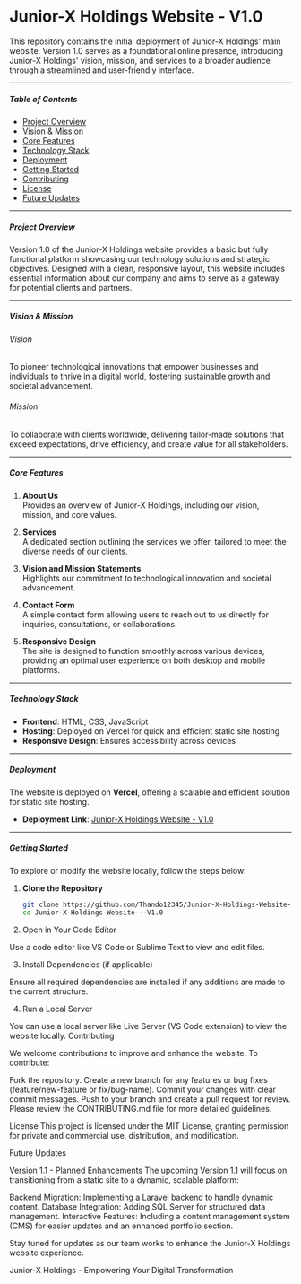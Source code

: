 # Junior-X Holdings Website - V1.0

This repository contains the initial deployment of Junior-X Holdings' main website. Version 1.0 serves as a foundational online presence, introducing Junior-X Holdings' vision, mission, and services to a broader audience through a streamlined and user-friendly interface.

*****

##### Table of Contents

- [Project Overview](#project-overview)
- [Vision & Mission](#vision--mission)
- [Core Features](#core-features)
- [Technology Stack](#technology-stack)
- [Deployment](#deployment)
- [Getting Started](#getting-started)
- [Contributing](#contributing)
- [License](#license)
- [Future Updates](#future-updates)

*****

##### Project Overview

Version 1.0 of the Junior-X Holdings website provides a basic but fully functional platform showcasing our technology solutions and strategic objectives. Designed with a clean, responsive layout, this website includes essential information about our company and aims to serve as a gateway for potential clients and partners.

*****

##### Vision & Mission

###### Vision

To pioneer technological innovations that empower businesses and individuals to thrive in a digital world, fostering sustainable growth and societal advancement.

###### Mission

To collaborate with clients worldwide, delivering tailor-made solutions that exceed expectations, drive efficiency, and create value for all stakeholders.

*****

##### Core Features

1. **About Us**  
   Provides an overview of Junior-X Holdings, including our vision, mission, and core values.

2. **Services**  
   A dedicated section outlining the services we offer, tailored to meet the diverse needs of our clients.

3. **Vision and Mission Statements**  
   Highlights our commitment to technological innovation and societal advancement.

4. **Contact Form**  
   A simple contact form allowing users to reach out to us directly for inquiries, consultations, or collaborations.

5. **Responsive Design**  
   The site is designed to function smoothly across various devices, providing an optimal user experience on both desktop and mobile platforms.

*****

##### Technology Stack

- **Frontend**: HTML, CSS, JavaScript
- **Hosting**: Deployed on Vercel for quick and efficient static site hosting
- **Responsive Design**: Ensures accessibility across devices

*****

##### Deployment

The website is deployed on **Vercel**, offering a scalable and efficient solution for static site hosting.

- **Deployment Link**: [Junior-X Holdings Website - V1.0](https://junior-x-holdings.vercel.app)

*****

##### Getting Started

To explore or modify the website locally, follow the steps below:

1. **Clone the Repository**

   ```bash
   git clone https://github.com/Thando12345/Junior-X-Holdings-Website---V1.0.git
   cd Junior-X-Holdings-Website---V1.0

2. Open in Your Code Editor

Use a code editor like VS Code or Sublime Text to view and edit files.

3. Install Dependencies (if applicable)

Ensure all required dependencies are installed if any additions are made to the current structure.

4. Run a Local Server

You can use a local server like Live Server (VS Code extension) to view the website locally.
Contributing

We welcome contributions to improve and enhance the website. To contribute:

Fork the repository.
Create a new branch for any features or bug fixes (feature/new-feature or fix/bug-name).
Commit your changes with clear commit messages.
Push to your branch and create a pull request for review.
Please review the CONTRIBUTING.md file for more detailed guidelines.

License
This project is licensed under the MIT License, granting permission for private and commercial use, distribution, and modification.

Future Updates

Version 1.1 - Planned Enhancements
The upcoming Version 1.1 will focus on transitioning from a static site to a dynamic, scalable platform:

Backend Migration: Implementing a Laravel backend to handle dynamic content.
Database Integration: Adding SQL Server for structured data management.
Interactive Features: Including a content management system (CMS) for easier updates and an enhanced portfolio section.

Stay tuned for updates as our team works to enhance the Junior-X Holdings website experience.

Junior-X Holdings - Empowering Your Digital Transformation